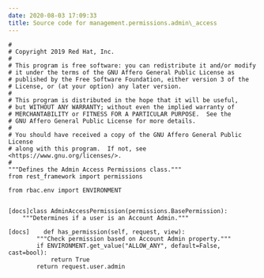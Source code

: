 ```yaml
---
date: 2020-08-03 17:09:33
title: Source code for management.permissions.admin\_access
---
```


    #
    # Copyright 2019 Red Hat, Inc.
    #
    # This program is free software: you can redistribute it and/or modify
    # it under the terms of the GNU Affero General Public License as
    # published by the Free Software Foundation, either version 3 of the
    # License, or (at your option) any later version.
    #
    # This program is distributed in the hope that it will be useful,
    # but WITHOUT ANY WARRANTY; without even the implied warranty of
    # MERCHANTABILITY or FITNESS FOR A PARTICULAR PURPOSE.  See the
    # GNU Affero General Public License for more details.
    #
    # You should have received a copy of the GNU Affero General Public License
    # along with this program.  If not, see <https://www.gnu.org/licenses/>.
    #
    """Defines the Admin Access Permissions class."""
    from rest_framework import permissions
    
    from rbac.env import ENVIRONMENT
    
    
    [docs]class AdminAccessPermission(permissions.BasePermission):
        """Determines if a user is an Account Admin."""
    
    [docs]    def has_permission(self, request, view):
            """Check permission based on Account Admin property."""
            if ENVIRONMENT.get_value("ALLOW_ANY", default=False, cast=bool):
                return True
            return request.user.admin